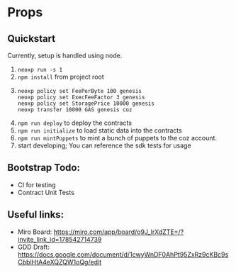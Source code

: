# Props

## Quickstart
Currently, setup is handled using node.

1) `neoxp run -s 1`
2) `npm install` from project root
4) ```
   neoxp policy set FeePerByte 100 genesis
   neoxp policy set ExecFeeFactor 3 genesis
   neoxp policy set StoragePrice 10000 genesis
   neoxp transfer 10000 GAS genesis coz
   ```
3) `npm run deploy` to deploy the contracts
4) `npm run initialize` to load static data into the contracts
5) `npm run mintPuppets` to mint a bunch of puppets to the coz account.
5) start developing; You can reference the sdk tests for usage


## Bootstrap Todo:
* CI for testing
* Contract Unit Tests


## Useful links:
+ Miro Board: https://miro.com/app/board/o9J_lrXdZTE=/?invite_link_id=178542714739
+ GDD Draft: https://docs.google.com/document/d/1cwyWnDF0AhPt95ZxRz9cKBc9sCbblHtA4eXQZQW1oQg/edit
